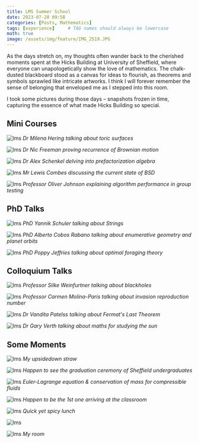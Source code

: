 ```yaml
---
title: LMS Summer School
date: 2023-07-28 09:58
categories: [Posts, Mathematics]
tags: [experience]     # TAG names should always be lowercase
math: true
image: /assets/img/feature/IMG_2519.JPG
---
```


As the days stretch on, my thoughts often wander back to the cherished moments spent at the Hicks Building at University of Sheffield, where everyone can unapologetically show the love of mathematics. The chalk-dusted blackboard stood as a canvas for ideas to flourish, as theorems and symbols sprawled like intricate artworks. I think I will forever remember the sense of belonging that enveloped me as I stepped into this room. 

I took some pictures during those days – snapshots frozen in time, capturing the essence of what made Hicks Building so special.

## Mini Courses

![lms](/assets/img/lms_img/IMG_2413.JPG)
_Dr Milena Hering talking about toric surfaces_

![lms](/assets/img/lms_img/IMG_2429.JPG)
_Dr Nic Freeman proving recurrence of Brownian motion_

![lms](/assets/img/lms_img/IMG_2456.JPG)
_Dr Alex Schenkel delving into prefactorization algebra_

![lms](/assets/img/lms_img/IMG_2527.JPG)
_Mr Lewis Combes discussing the current state of BSD_

![lms](/assets/img/lms_img/IMG_2520.JPG)
_Professor Oliver Johnson explaining algorithm performance in group testing_


## PhD Talks
![lms](/assets/img/lms_img/IMG_2445.JPG)
_PhD Yannik Schuler talking about Strings_

![lms](/assets/img/lms_img/IMG_2438.JPG)
_PhD Alberto Cobos Rabano talking about enumerative geometry and planet orbits_

![lms](/assets/img/lms_img/IMG_2415.JPG)
_PhD Poppy Jeffries talking about optimal foraging theory_


## Colloquium Talks
![lms](/assets/img/lms_img/IMG_2473.JPG)
_Professor Silke Weinfurtner talking about blackholes_

![lms](/assets/img/lms_img/IMG_2538.JPG)
_Professor Carmen Molina-Paris talking about invasion reproduction number_

![lms](/assets/img/lms_img/IMG_2528.JPG)
_Dr Vandita Patelss talking about Fermat's Last Theorem_

<!-- ![lms](/assets/img/lms_img/IMG_2557.JPG)
_Professor Alexander Veselov introducing Bernoulli numbers_ -->

![lms](/assets/img/lms_img/IMG_2453.JPG)
_Dr Gary Verth talking about maths for studying the sun_


## Some Moments
![lms](/assets/img/lms_img/IMG_2394.JPG)
_My upsidedown straw_

![lms](/assets/img/lms_img/IMG_2391.JPG)
_Happen to see the graduation ceremony of Sheffield undergraduates_

![lms](/assets/img/lms_img/IMG_2432.JPG)
_Euler-Lagrange equation & conservation of mass for compressible fluids_

![lms](/assets/img/lms_img/IMG_2468.JPG)
_Happen to be the 1st one arriving at the classroom_

![lms](/assets/img/lms_img/IMG_2452.JPG)
_Quick yet spicy lunch_

![lms](/assets/img/lms_img/IMG_2767.JPG)

![lms](/assets/img/lms_img/IMG_2768.JPG)
_My room_